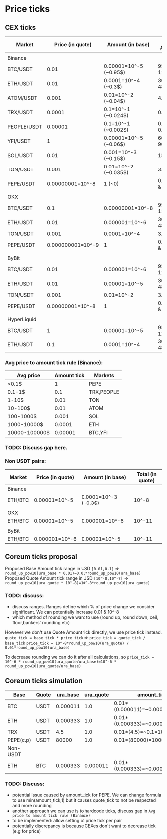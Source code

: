 # Price ticks

## CEX ticks

| Market      | Price (in quote)  | Amount (in base)          | Price & ATH(base) | Total (in quote) |
| ----------- | ----------------- | ------------------------- | ----------------- | ---------------- |
|             |                   |                           |                   |                  |
| Binance     |                   |                           |                   |                  |
| BTC/USDT    | 0.01              | 0.00001=10^-5   (~0.95$)  | 95000 & 110000    | 10^-7            |
| ETH/USDT    | 0.01              | 0.0001=10^-4    (~0.3$)   | 3000  & 4800      | 0.000001=10^-6   |
| ATOM/USDT   | 0.001             | 0.01=10^-2      (~0.04$)  | 4.5   & 40        | 0.00001=10^-5    |
| TRX/USDT    | 0.0001            | 0.1=10^-1       (~0.024$) | 0.24  & 0.45      | 0.00001=10^-5    |
| PEOPLE/USDT | 0.00001           | 0.1=10^-1       (~0.002$) | 0.019  & 0.20     | 0.000001=10^-6   |
| YFI/USDT    | 1                 | 0.00001=10^-5   (~0.06$)  | 6000  & 90000     | 0.00001=10^-5    |
| SOL/USDT    | 0.01              | 0.001=10^-3     (~0.15$)  | 150   & 280       | 0.00001=10^-5    |
| TON/USDT    | 0.001             | 0.01=10^-2      (~0.035$) | 3.5   & 8.5       | 0.0001=10^-5     |
| PEPE/USDT   | 0.00000001=10^-8  | 1               (~0)      | 0.00000873 & 3X   | 10^-8            |
|             |                   |                           |                   |                  |
| OKX         |                   |                           |                   |                  |
| BTC/USDT    | 0.1               | 0.00000001=10^-8          | 95000 & 110000    | 10^-9            |
| ETH/USDT    | 0.01              | 0.000001=10^-6            | 3000  & 4800      | 10^-8            |
| TON/USDT    | 0.001             | 0.0001=10^-4              | 3.5   & 8.5       | 10^-7            |
| PEPE/USDT   | 0.000000001=10^-9 | 1                         | 0.00000873 & 3X   | 10^-9            |
|             |                   |                           |                   |                  |
| ByBit       |                   |                           |                   |                  |
| BTC/USDT    | 0.01              | 0.000001=10^-6            | 95000 & 110000    | 10^-8            |
| ETH/USDT    | 0.01              | 0.00001=10^-5             | 3000  & 4800      | 10^-7            |
| TON/USDT    | 0.001             | 0.01=10^-2                | 3.5   & 8.5       | 10^-5            |
| PEPE/USDT   | 0.00000001=10^-8  | 1                         | 0.00000873 & 3X   | 10^-8            |
|             |                   |                           |                   |                  |
| HyperLiquid |                   |                           |                   |                  |
| BTC/USDT    | 1                 | 0.00001=10^-5             | 95000 & 110000    | 10^-5            |
| ETH/USDT    | 0.1               | 0.0001=10^-4              | 3000  & 4800      | 10^-5            |

### Avg price to amount tick rule (Binance):

| Avg price     | Amount tick | Markets    |
| ------------- | ----------- | ---------- |
| <0.1$         | 1           | PEPE       |
| 0.1-1$        | 0.1         | TRX,PEOPLE |
| 1-10$         | 0.01        | TON        |
| 10-100$       | 0.01        | ATOM       |
| 100-1000$     | 0.001       | SOL        |
| 1000-10000$   | 0.0001      | ETH        |
| 10000-100000$ | 0.00001     | BTC,YFI    |

### TODO: Discuss gap here.

### Non USDT pairs:

| Market  | Price (in quote) | Amount (in base)       | Total (in quote) |
| ------- | ---------------- | ---------------------- | ---------------- |
| Binance |                  |                        |                  |
| ETH/BTC | 0.00001=10^-5    | 0.0001=10^-3   (~0.3$) | 10^-8            |
|         |                  |                        |                  |
| OKX     |                  |                        |                  |
| ETH/BTC | 0.00001=10^-5    | 0.000001=10^-6         | 10^-11           |
|         |                  |                        |                  |
| ByBit   |                  |                        |                  |
| ETH/BTC | 0.000001=10^-6   | 0.00001=10^-5          | 10^-11           |

## Coreum ticks proposal

Proposed Base Amount tick range in USD   `[0.01,0.1]`    => `round_up_pow10(ura_base * 0.01)=0.01*round_up_pow10(ura_base)`
Proposed Quote Amount tick range in USD  `[10^-8,10^-7]` => `round_up_pow10(ura_quote * 10^-8)=10^-8*round_up_pow10(ura_quote)`

### TODO: discuss:
- discuss ranges. Ranges define which % of price change we consider significant. We can potentially increase 0.01 & 10^-8
- which method of rounding we want to use (round up, round down, ceil, floor,bankers' rounding etc)

However we don't use Quote Amount tick directly, we use price tick instead.
`quote_tick = base_tick * price_tick` => `price_tick = quote_tick / base_tick`
`price_tick = 10^-8*round_up_pow10(ura_quote) / 0.01*round_up_pow10(ura_base)`

To decrease rounding we can do it after all calculations, so
`price_tick = 10^-6 * round_up_pow10(ura_quote/ura_base)=10^-6 * round_up_pow10(ura_quote/ura_base)`

## Coreum ticks simulation

| Base      | Quote | ura_base | ura_quote | amount_tick                     | price_tick                                    |
| --------- | ----- | -------- | --------- | ------------------------------- | --------------------------------------------- |
| BTC       | USDT  | 0.000011 | 1.0       | 0.01*(0.000011)=~0.000001=10^-6 | `10^-6*(1.0/0.000011)=0.1`                    |
| ETH       | USDT  | 0.000333 | 1.0       | 0.01*(0.000333)=~0.00001=10^-5  | `10^-6*(1.0/0.000333)=0.01`                   |
| TRX       | USDT  | 4.5      | 1.0       | 0.01*(4.5)=~0.1=10^-1           | `10^-6*(1.0/4.5)=0.000001`                    |
| PEPE(c.p) | USDT  | 80000    | 1.0       | 0.01*(80000)=1000               | `10^-6*(1.0/80000)=10^-6*0.0001=10^-10`       |
| Non-USDT  |       |          |           |                                 |                                               |
| ETH       | BTC   | 0.000333 | 0.000011  | 0.01*(0.000333)=~0.00001=10^-5  | `10^-6*(0.000011/0.000333)=10^-6*0.1=0.00001` |

### TODO: Discuss:
- potential issue caused by amount_tick for PEPE. We can change formula to use min(amount_tick,1) but it causes quote_tick to not be respected and more rounding
- another approach we can use is to hardcode ticks, discuss gap in `Avg price to amount tick rule (Binance)`
- to be implemented: allow setting of price tick per pair
- potentially discrepancy is because CEXes don't want to decrease tick (e.g for price)
